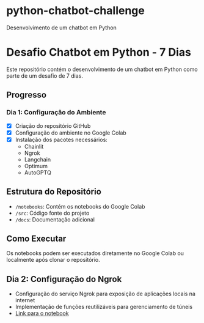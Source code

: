# python-chatbot-challenge
Desenvolvimento de um chatbot em Python

# Desafio Chatbot em Python - 7 Dias

Este repositório contém o desenvolvimento de um chatbot em Python como parte de um desafio de 7 dias.

## Progresso

### Dia 1: Configuração do Ambiente
- [x] Criação do repositório GitHub
- [x] Configuração do ambiente no Google Colab
- [x] Instalação dos pacotes necessários:
  - Chainlit
  - Ngrok
  - Langchain
  - Optimum
  - AutoGPTQ

## Estrutura do Repositório
- `/notebooks`: Contém os notebooks do Google Colab
- `/src`: Código fonte do projeto
- `/docs`: Documentação adicional

## Como Executar
Os notebooks podem ser executados diretamente no Google Colab ou localmente após clonar o repositório.

## Dia 2: Configuração do Ngrok
- Configuração do serviço Ngrok para exposição de aplicações locais na internet
- Implementação de funções reutilizáveis para gerenciamento de túneis
- [Link para o notebook](https://colab.research.google.com/github/facklen/python-chatbot-challenge/blob/main/notebooks/Dia2_Configuracao_Ngrok.ipynb)
